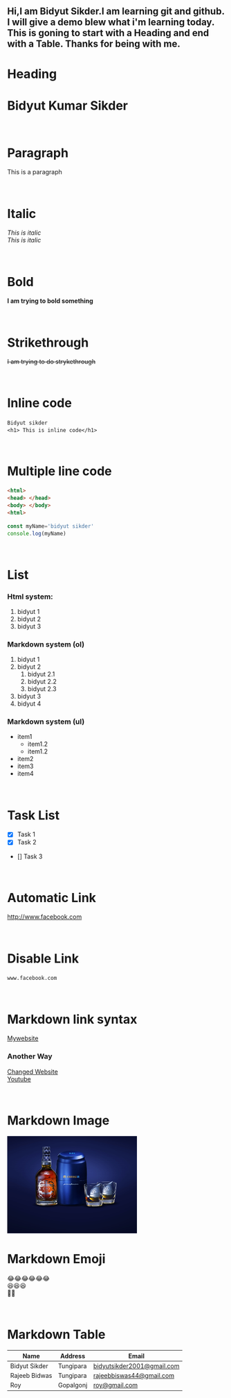<!-- MarkDown tutorial -->


Hi,I am Bidyut Sikder.I am learning git and github.
I will give a demo blew what i'm learning today.
This is goning to start with a Heading and end with a Table.
Thanks for being with me.
---
 
# Heading
# Bidyut Kumar Sikder

<br/>

# Paragraph

<p> This is a paragraph </p>


<br/>

# Italic
_This is italic_  
<i>This is italic</i>

<br/>

# Bold
__I am trying to bold something__

<br/>

# Strikethrough
~~I am trying to do strykethrough~~

<br/>

# Inline code
`Bidyut sikder`  
`<h1> This is inline code</h1>`

<br/>

# Multiple line code
```html
<html>
<head> </head>
<body> </body>
<html>
```

```javascript
const myName='bidyut sikder'
console.log(myName)
```
<br/>

# List
### Html system:
<ol>
<li> bidyut 1</li>
<li> bidyut 2</li>
<li> bidyut 3</li>
</ol>

### Markdown system (ol)

1. bidyut 1  
2. bidyut 2  
   1. bidyut 2.1  
   2. bidyut 2.2
   3. bidyut 2.3
3. bidyut 3
4. bidyut 4

### Markdown system (ul)

- item1
  - item1.2
  - item1.2
- item2
- item3
- item4


<br/>

# Task List

- [x] Task 1
- [x] Task 2
- [] Task 3

<br/>

# Automatic Link

http://www.facebook.com

<br/>

# Disable Link

`www.facebook.com`

<br/>

# Markdown link syntax

[Mywebsite](http://www.mywebsite.com)

### Another Way

[Changed Website][newWebsite]  
[Youtube][youtube]


<!-- all link is here -->
[newWebsite]:http://www.mywebsite.com
[youtube]:http://www.youtube.com


<br/>

# Markdown Image

<!-- ![this is a photo](LIQUOR.jpg) -->

<img src="LIQUOR.jpg" width="300"  title="This is Daru">

<br/>

# Markdown Emoji

😂😂😂😂😂😂  
😆😆😆  
🤣🤣

<br/>

# Markdown Table

| Name | Address |Email |
|----- |---------|------|
|Bidyut Sikder|Tungipara|bidyutsikder2001@gmail.com|
|Rajeeb Bidwas|Tungipara|rajeebbiswas44@gmail.com|
|Roy|Gopalgonj|roy@gmail.com|








